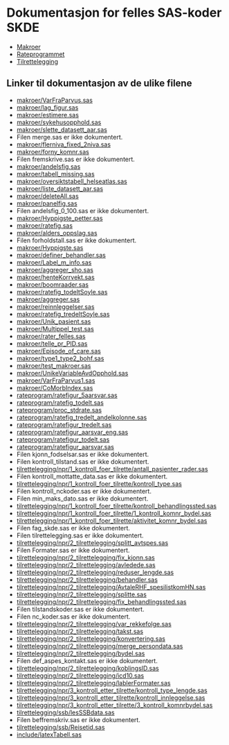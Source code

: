 # Dokumentasjon for felles SAS-koder SKDE

- [Makroer](makroer_doc)
- [Rateprogrammet](rateprogram_doc)
- [Tilrettelegging](tilrettelegging_doc)


## Linker til dokumentasjon av de ulike filene

- [makroer/VarFraParvus.sas](VarFraParvus)
- [makroer/lag_figur.sas](lag_figur)
- [makroer/estimere.sas](estimere)
- [makroer/sykehusopphold.sas](sykehusopphold)
- [makroer/slette_datasett_aar.sas](slette_datasett_aar)
- Filen merge.sas er ikke dokumentert.
- [makroer/flerniva_fixed_2niva.sas](flerniva_fixed_2niva)
- [makroer/forny_komnr.sas](forny_komnr)
- Filen fremskrive.sas er ikke dokumentert.
- [makroer/andelsfig.sas](andelsfig)
- [makroer/tabell_missing.sas](tabell_missing)
- [makroer/oversiktstabell_helseatlas.sas](oversiktstabell_helseatlas)
- [makroer/liste_datasett_aar.sas](liste_datasett_aar)
- [makroer/deleteAll.sas](deleteAll)
- [makroer/panelfig.sas](panelfig)
- Filen andelsfig_0_100.sas er ikke dokumentert.
- [makroer/Hyppigste_petter.sas](Hyppigste_petter)
- [makroer/ratefig.sas](ratefig)
- [makroer/alders_oppslag.sas](alders_oppslag)
- Filen forholdstall.sas er ikke dokumentert.
- [makroer/Hyppigste.sas](Hyppigste)
- [makroer/definer_behandler.sas](definer_behandler)
- [makroer/Label_m_info.sas](Label_m_info)
- [makroer/aggreger_sho.sas](aggreger_sho)
- [makroer/henteKorrvekt.sas](henteKorrvekt)
- [makroer/boomraader.sas](boomraader)
- [makroer/ratefig_todeltSoyle.sas](ratefig_todeltSoyle)
- [makroer/aggreger.sas](aggreger)
- [makroer/reinnleggelser.sas](reinnleggelser)
- [makroer/ratefig_tredeltSoyle.sas](ratefig_tredeltSoyle)
- [makroer/Unik_pasient.sas](Unik_pasient)
- [makroer/Multippel_test.sas](Multippel_test)
- [makroer/rater_felles.sas](rater_felles)
- [makroer/telle_pr_PID.sas](telle_pr_PID)
- [makroer/Episode_of_care.sas](Episode_of_care)
- [makroer/type1_type2_bohf.sas](type1_type2_bohf)
- [makroer/test_makroer.sas](test_makroer)
- [makroer/UnikeVariableAvdOpphold.sas](UnikeVariableAvdOpphold)
- [makroer/VarFraParvus1.sas](VarFraParvus1)
- [makroer/CoMorbIndex.sas](CoMorbIndex)
- [rateprogram/ratefigur_5aarsvar.sas](ratefigur_5aarsvar)
- [rateprogram/ratefig_todelt.sas](ratefig_todelt)
- [rateprogram/proc_stdrate.sas](proc_stdrate)
- [rateprogram/ratefig_tredelt_andelkolonne.sas](ratefig_tredelt_andelkolonne)
- [rateprogram/ratefigur_tredelt.sas](ratefigur_tredelt)
- [rateprogram/ratefigur_aarsvar_eng.sas](ratefigur_aarsvar_eng)
- [rateprogram/ratefigur_todelt.sas](ratefigur_todelt)
- [rateprogram/ratefigur_aarsvar.sas](ratefigur_aarsvar)
- Filen kjonn_fodselsar.sas er ikke dokumentert.
- Filen kontroll_tilstand.sas er ikke dokumentert.
- [tilrettelegging/npr/1_kontroll_foer_tilrette/antall_pasienter_rader.sas](antall_pasienter_rader)
- Filen kontroll_mottatte_data.sas er ikke dokumentert.
- [tilrettelegging/npr/1_kontroll_foer_tilrette/kontroll_type.sas](kontroll_type)
- Filen kontroll_nckoder.sas er ikke dokumentert.
- Filen min_maks_dato.sas er ikke dokumentert.
- [tilrettelegging/npr/1_kontroll_foer_tilrette/kontroll_behandlingssted.sas](kontroll_behandlingssted)
- [tilrettelegging/npr/1_kontroll_foer_tilrette/1_kontroll_komnr_bydel.sas](1_kontroll_komnr_bydel)
- [tilrettelegging/npr/1_kontroll_foer_tilrette/aktivitet_komnr_bydel.sas](aktivitet_komnr_bydel)
- Filen fag_skde.sas er ikke dokumentert.
- Filen tilrettelegging.sas er ikke dokumentert.
- [tilrettelegging/npr/2_tilrettelegging/splitt_avtspes.sas](splitt_avtspes)
- Filen Formater.sas er ikke dokumentert.
- [tilrettelegging/npr/2_tilrettelegging/fix_kjonn.sas](fix_kjonn)
- [tilrettelegging/npr/2_tilrettelegging/avledede.sas](avledede)
- [tilrettelegging/npr/2_tilrettelegging/reduser_lengde.sas](reduser_lengde)
- [tilrettelegging/npr/2_tilrettelegging/behandler.sas](behandler)
- [tilrettelegging/npr/2_tilrettelegging/AvtaleRHF_spesilistkomHN.sas](AvtaleRHF_spesilistkomHN)
- [tilrettelegging/npr/2_tilrettelegging/splitte.sas](splitte)
- [tilrettelegging/npr/2_tilrettelegging/fix_behandlingssted.sas](fix_behandlingssted)
- Filen tilstandskoder.sas er ikke dokumentert.
- Filen nc_koder.sas er ikke dokumentert.
- [tilrettelegging/npr/2_tilrettelegging/var_rekkefolge.sas](var_rekkefolge)
- [tilrettelegging/npr/2_tilrettelegging/takst.sas](takst)
- [tilrettelegging/npr/2_tilrettelegging/konvertering.sas](konvertering)
- [tilrettelegging/npr/2_tilrettelegging/merge_persondata.sas](merge_persondata)
- [tilrettelegging/npr/2_tilrettelegging/bydel.sas](bydel)
- Filen def_aspes_kontakt.sas er ikke dokumentert.
- [tilrettelegging/npr/2_tilrettelegging/koblingsID.sas](koblingsID)
- [tilrettelegging/npr/2_tilrettelegging/icd10.sas](icd10)
- [tilrettelegging/npr/2_tilrettelegging/lablerFormater.sas](lablerFormater)
- [tilrettelegging/npr/3_kontroll_etter_tilrette/kontroll_type_lengde.sas](kontroll_type_lengde)
- [tilrettelegging/npr/3_kontroll_etter_tilrette/kontroll_innleggelse.sas](kontroll_innleggelse)
- [tilrettelegging/npr/3_kontroll_etter_tilrette/3_kontroll_komnrbydel.sas](3_kontroll_komnrbydel)
- [tilrettelegging/ssb/lesSSBdata.sas](lesSSBdata)
- Filen beffremskriv.sas er ikke dokumentert.
- [tilrettelegging/ssb/Reisetid.sas](Reisetid)
- [include/latexTabell.sas](latexTabell)

